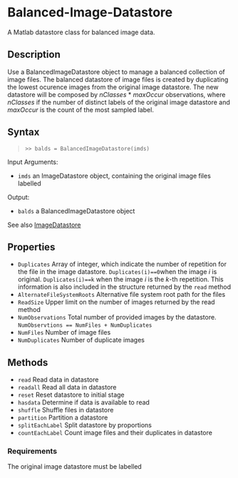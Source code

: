 # Balanced-Image-Datastore #
A Matlab datastore class for balanced image data.

## Description ##
Use a BalancedImageDatastore object to manage a balanced collection of image files.
The balanced datastore of image files is created by duplicating the lowest ocurence images from the original image datastore. The new datastore will be composed by *nClasses* \* *maxOccur* observations, where *nClasses* if the number of distinct labels of the original image datastore and *maxOccur* is the count of the most sampled label.

## Syntax ##
> `>> balds = BalancedImageDatastore(imds)`

Input Arguments: 
* `imds` an ImageDatastore object, containing the original image files labelled

Output:
* `balds` a BalancedImageDatastore object

See also [ImageDatastore](https://www.mathworks.com/help/matlab/ref/matlab.io.datastore.imagedatastore.html)

## Properties ##
* `Duplicates` Array of integer, which indicate the number of repetition for the file in the image datastore. `Duplicates(i)==0`when the image *i* is original. `Duplicates(i)==k` when the image *i* is the *k*-th repetition. This information is also included in the structure returned by the `read` method
* `AlternateFileSystemRoots` Alternative file system root path  for the files
* `ReadSize` Upper limit on the number of images returned by the read method
* `NumObservations` Total number of provided images by the datastore. `NumObservtions == NumFiles + NumDuplicates`
* `NumFiles` Number of image files
* `NumDuplicates` Number of duplicate images

## Methods ##
* `read` Read data in datastore
* `readall` Read all data in datastore
* `reset` Reset datastore to initial stage
* `hasdata` Determine if data is available to read
* `shuffle` Shuffle files in datastore
* `partition` Partition a datastore
* `splitEachLabel` Split datastore by proportions
* `countEachLabel` Count image files and their duplicates in datastore

### Requirements ###
The original image datastore must be labelled
